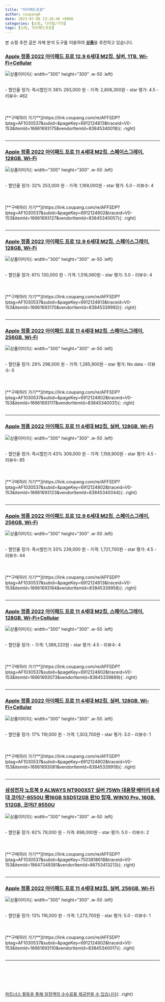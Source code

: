 ```yaml
---
title: "아이패드프로"
author: coupang6
date: 2023-07-08 13:26:46 +0800
categories: [쇼핑, 디이털/가전]
tags: [쇼핑, 아이패드프로]
---
```


본 쇼핑 추천 글은 자체 분석 도구를 이용하여 [**상품**](https://link.coupang.com/a/bao1ui)을 추천하고 있습니다.

### [Apple 정품 2022 아이패드 프로 12.9 6세대 M2칩, 실버, 1TB, Wi-Fi+Cellular](https://link.coupang.com/re/AFFSDP?lptag=AF1030537&subid=&pageKey=6912124813&traceid=V0-153&itemId=16661693175&vendorItemId=83845340018)

![상품이미지](https://thumbnail8.coupangcdn.com/thumbnails/remote/230x230ex/image/retail/images/2361854554924137-4e676ebe-f49a-42ee-8da3-4438e1ffcf53.jpg){: width="300" height="300" .w-50 .left}


<br>
- 할인율 정가: 즉시할인가 38%  293,000   원
- 가격: 2,806,300원
- star 평가: 4.5
- 리뷰수: 462
<br>
<br>
<br>
<br>
[**구매하러 가기**](https://link.coupang.com/re/AFFSDP?lptag=AF1030537&subid=&pageKey=6912124813&traceid=V0-153&itemId=16661693175&vendorItemId=83845340018){: .right}
<br>
<br>

---

### [Apple 정품 2022 아이패드 프로 11 4세대 M2칩, 스페이스그레이, 128GB, Wi-Fi](https://link.coupang.com/re/AFFSDP?lptag=AF1030537&subid=&pageKey=6912124802&traceid=V0-153&itemId=16661693127&vendorItemId=83845340057)

![상품이미지](https://thumbnail9.coupangcdn.com/thumbnails/remote/230x230ex/image/retail/images/2357375067861117-98f5d372-f2c0-4914-8deb-1fe70e8df7d6.jpg){: width="300" height="300" .w-50 .left}


<br>
- 할인율 정가: 32%  253,000   원
- 가격: 1,169,000원
- star 평가: 5.0
- 리뷰수: 4
<br>
<br>
<br>
<br>
[**구매하러 가기**](https://link.coupang.com/re/AFFSDP?lptag=AF1030537&subid=&pageKey=6912124802&traceid=V0-153&itemId=16661693127&vendorItemId=83845340057){: .right}
<br>
<br>

---

### [Apple 정품 2022 아이패드 프로 12.9 6세대 M2칩, 스페이스그레이, 128GB, Wi-Fi](https://link.coupang.com/re/AFFSDP?lptag=AF1030537&subid=&pageKey=6912124813&traceid=V0-153&itemId=16661693170&vendorItemId=83845339992)

![상품이미지](https://thumbnail7.coupangcdn.com/thumbnails/remote/230x230ex/image/retail/images/2361599602210266-b613960c-7763-477b-abb9-9290d9e88875.jpg){: width="300" height="300" .w-50 .left}


<br>
- 할인율 정가: 61%  130,000   원
- 가격: 1,516,060원
- star 평가: 5.0
- 리뷰수: 4
<br>
<br>
<br>
<br>
[**구매하러 가기**](https://link.coupang.com/re/AFFSDP?lptag=AF1030537&subid=&pageKey=6912124813&traceid=V0-153&itemId=16661693170&vendorItemId=83845339992){: .right}
<br>
<br>

---

### [Apple 정품 2022 아이패드 프로 11 4세대 M2칩, 스페이스그레이, 256GB, Wi-Fi](https://link.coupang.com/re/AFFSDP?lptag=AF1030537&subid=&pageKey=6912124802&traceid=V0-153&itemId=16661693117&vendorItemId=83845340031)

![상품이미지](https://thumbnail7.coupangcdn.com/thumbnails/remote/230x230ex/image/retail/images/2357394561035190-e2a1bf2b-ec61-4c16-8cef-7d8c1540595d.jpg){: width="300" height="300" .w-50 .left}


<br>
- 할인율 정가: 29%  298,000   원
- 가격: 1,285,900원
- star 평가: No data
- 리뷰수: 0
<br>
<br>
<br>
<br>
[**구매하러 가기**](https://link.coupang.com/re/AFFSDP?lptag=AF1030537&subid=&pageKey=6912124802&traceid=V0-153&itemId=16661693117&vendorItemId=83845340031){: .right}
<br>
<br>

---

### [Apple 정품 2022 아이패드 프로 11 4세대 M2칩, 실버, 128GB, Wi-Fi](https://link.coupang.com/re/AFFSDP?lptag=AF1030537&subid=&pageKey=6912124802&traceid=V0-153&itemId=16661693123&vendorItemId=83845340044)

![상품이미지](https://thumbnail6.coupangcdn.com/thumbnails/remote/230x230ex/image/retail/images/2357458278150904-c4f073f7-38aa-417c-8c57-8834fbaa576a.jpg){: width="300" height="300" .w-50 .left}


<br>
- 할인율 정가: 즉시할인가 43%  309,000   원
- 가격: 1,159,900원
- star 평가: 4.5
- 리뷰수: 85
<br>
<br>
<br>
<br>
[**구매하러 가기**](https://link.coupang.com/re/AFFSDP?lptag=AF1030537&subid=&pageKey=6912124802&traceid=V0-153&itemId=16661693123&vendorItemId=83845340044){: .right}
<br>
<br>

---

### [Apple 정품 2022 아이패드 프로 12.9 6세대 M2칩, 스페이스그레이, 256GB, Wi-Fi](https://link.coupang.com/re/AFFSDP?lptag=AF1030537&subid=&pageKey=6912124813&traceid=V0-153&itemId=16661693164&vendorItemId=83845339958)

![상품이미지](https://thumbnail10.coupangcdn.com/thumbnails/remote/230x230ex/image/retail/images/2361602851595927-ae9c9acc-a0de-4633-8cee-bce935d7b9a4.jpg){: width="300" height="300" .w-50 .left}


<br>
- 할인율 정가: 즉시할인가 33%  239,000   원
- 가격: 1,721,700원
- star 평가: 4.5
- 리뷰수: 44
<br>
<br>
<br>
<br>
[**구매하러 가기**](https://link.coupang.com/re/AFFSDP?lptag=AF1030537&subid=&pageKey=6912124813&traceid=V0-153&itemId=16661693164&vendorItemId=83845339958){: .right}
<br>
<br>

---

### [Apple 정품 2022 아이패드 프로 11 4세대 M2칩, 스페이스그레이, 128GB, Wi-Fi+Cellular](https://link.coupang.com/re/AFFSDP?lptag=AF1030537&subid=&pageKey=6912124802&traceid=V0-153&itemId=16661693073&vendorItemId=83845339889)

![상품이미지](https://thumbnail9.coupangcdn.com/thumbnails/remote/230x230ex/image/retail/images/2977646597717041-883e2cba-d0bf-467b-b757-f420b7d5f62d.jpg){: width="300" height="300" .w-50 .left}


<br>
- 할인율 정가: 
- 가격: 1,389,220원
- star 평가: 4.5
- 리뷰수: 4
<br>
<br>
<br>
<br>
[**구매하러 가기**](https://link.coupang.com/re/AFFSDP?lptag=AF1030537&subid=&pageKey=6912124802&traceid=V0-153&itemId=16661693073&vendorItemId=83845339889){: .right}
<br>
<br>

---

### [Apple 정품 2022 아이패드 프로 11 4세대 M2칩, 실버, 128GB, Wi-Fi+Cellular](https://link.coupang.com/re/AFFSDP?lptag=AF1030537&subid=&pageKey=6912124802&traceid=V0-153&itemId=16661693081&vendorItemId=83845339919)

![상품이미지](https://thumbnail10.coupangcdn.com/thumbnails/remote/230x230ex/image/retail/images/2360794796251786-ce479b04-46e6-410a-b3f7-615fd5abb286.jpg){: width="300" height="300" .w-50 .left}


<br>
- 할인율 정가: 17%  119,000   원
- 가격: 1,303,700원
- star 평가: 3.0
- 리뷰수: 1
<br>
<br>
<br>
<br>
[**구매하러 가기**](https://link.coupang.com/re/AFFSDP?lptag=AF1030537&subid=&pageKey=6912124802&traceid=V0-153&itemId=16661693081&vendorItemId=83845339919){: .right}
<br>
<br>

---

### [삼성전자 노트북 9 ALWAYS NT900X5T 실버 75Wh 대용량 배터리 8세대 코어i7-8550U 램16GB SSD512GB 윈10 탑재, WIN10 Pro, 16GB, 512GB, 코어i7 8550U](https://link.coupang.com/re/AFFSDP?lptag=AF1030537&subid=&pageKey=7503818618&traceid=V0-153&itemId=19647349381&vendorItemId=86753413213)

![상품이미지](https://thumbnail7.coupangcdn.com/thumbnails/remote/230x230ex/image/vendor_inventory/1406/73b6fe4712295208df4af47ae4b4bdf342777809b70e81d72d232a6e5231.jpg){: width="300" height="300" .w-50 .left}


<br>
- 할인율 정가: 62%  79,000   원
- 가격: 698,000원
- star 평가: 5.0
- 리뷰수: 2
<br>
<br>
<br>
<br>
[**구매하러 가기**](https://link.coupang.com/re/AFFSDP?lptag=AF1030537&subid=&pageKey=7503818618&traceid=V0-153&itemId=19647349381&vendorItemId=86753413213){: .right}
<br>
<br>

---

### [Apple 정품 2022 아이패드 프로 11 4세대 M2칩, 실버, 256GB, Wi-Fi](https://link.coupang.com/re/AFFSDP?lptag=AF1030537&subid=&pageKey=6912124802&traceid=V0-153&itemId=16661693110&vendorItemId=83845340017)

![상품이미지](https://thumbnail9.coupangcdn.com/thumbnails/remote/230x230ex/image/retail/images/2357462419790774-fc938346-862e-4817-a687-038224362333.jpg){: width="300" height="300" .w-50 .left}


<br>
- 할인율 정가: 13%  116,000   원
- 가격: 1,273,700원
- star 평가: 5.0
- 리뷰수: 1
<br>
<br>
<br>
<br>
[**구매하러 가기**](https://link.coupang.com/re/AFFSDP?lptag=AF1030537&subid=&pageKey=6912124802&traceid=V0-153&itemId=16661693110&vendorItemId=83845340017){: .right}
<br>
<br>

---
<br><br><br><br><br> [파트너스 활동을 통해 일정액의 수수료를 제공받을 수 있습니다](https://link.coupang.com/a/bao1ui){: .right}